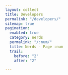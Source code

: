 ```yaml
---
layout: collect
title: Developers
permalink: "/developers/"
sitemap: true
pagination:
  enabled: true
  category: nerds
  permalink: "/:num/"
  title: Nerds - Page :num
  trail:
    before: "2"
    after: "2"

---
```

